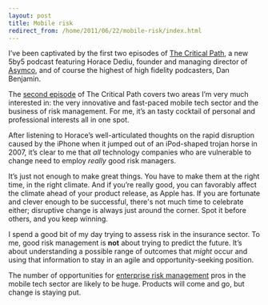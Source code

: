 ```yaml
---
layout: post
title: Mobile risk
redirect_from: /home/2011/06/22/mobile-risk/index.html
---
```

<p>I’ve been captivated by the first two episodes of <a href="http://5by5.tv/criticalpath">The Critical Path</a>, a new 5by5 podcast featuring Horace Dediu, founder and managing director of <a href="http://www.asymco.com/">Asymco</a>, and of course the highest of high fidelity podcasters, Dan Benjamin.</p>
<p>The <a href="http://5by5.tv/criticalpath/2">second episode</a> of The Critical Path covers two areas I’m very much interested in: the very innovative and fast-paced mobile tech sector and the business of risk management.  For me, it’s an tasty cocktail of personal and professional interests all in one spot.</p>
<p>After listening to Horace’s well-articulated thoughts on the rapid disruption caused by the iPhone when it jumped out of an iPod-shaped trojan horse in 2007, it’s clear to me that <em>all</em> technology companies who are vulnerable to change need to employ <em>really</em> good risk managers.</p>
<p>It’s just not enough to make great things. You have to make them at the right time, in the right climate. And if you’re really good, you can favorably affect the climate ahead of your product release, as Apple has. If you are fortunate and clever enough to be successful, there's not much time to celebrate either; disruptive change is always just around the corner. Spot it before others, and you keep winning.</p>
<p>I spend a good bit of my day trying to assess risk in the insurance sector.  To me, good risk management is <strong>not</strong> about trying to predict the future. It’s about understanding a possible range of outcomes that <em>might</em> occur and using that information to stay in an agile and opportunity-seeking position.</p>
<p>The number of opportunities for <a href="http://en.wikipedia.org/wiki/Enterprise_risk_management">enterprise risk management</a> pros in the mobile tech sector are likely to be huge. Products will come and go, but change is staying put.</p>
